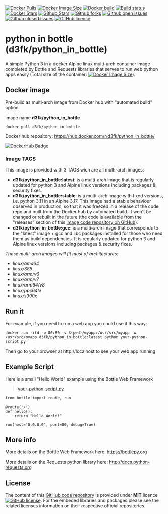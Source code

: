 [![Docker Pulls](https://badgen.net/docker/pulls/d3fk/python_in_bottle?icon=docker&label=pulls)](https://hub.docker.com/r/d3fk/python_in_bottle/tags) [![Docker Image Size](https://badgen.net/docker/size/d3fk/python_in_bottle/latest?icon=docker&label=image%20size)](https://hub.docker.com/r/d3fk/python_in_bottle/tags) [![Docker build](https://img.shields.io/docker/cloud/automated/d3fk/python_in_bottle?label=build&logo=docker)](https://hub.docker.com/r/d3fk/python_in_bottle/tags) [![Build status](https://img.shields.io/docker/cloud/build/d3fk/python_in_bottle?label=build%20status&logo=docker)](https://hub.docker.com/r/d3fk/python_in_bottle/builds) [![Docker Stars](https://badgen.net/docker/stars/d3fk/python_in_bottle?icon=docker&label=stars&color=green)](https://hub.docker.com/r/d3fk/python_in_bottle) [![Github Stars](https://img.shields.io/github/stars/Angatar/python_in_bottle?label=stars&logo=github&color=green&style=flat)](https://github.com/Angatar/python_in_bottle) [![Github forks](https://img.shields.io/github/forks/Angatar/python_in_bottle?logo=github&style=flat)](https://github.com/Angatar/python_in_bottle/fork) [![Github open issues](https://img.shields.io/github/issues-raw/Angatar/python_in_bottle?logo=github&color=yellow)](https://github.com/Angatar/python_in_bottle/issues) [![Github closed issues](https://img.shields.io/github/issues-closed-raw/Angatar/python_in_bottle?logo=github&color=green)](https://github.com/Angatar/python_in_bottle/issues?q=is%3Aissue+is%3Aclosed) [![GitHub license](https://img.shields.io/github/license/Angatar/python_in_bottle)](https://github.com/Angatar/python_in_bottle/blob/master/LICENSE)


# python in bottle (d3fk/python_in_bottle)
A simple Python 3 in a docker Alpine linux multi-arch container image completed by Bottle and Requests libraries that serves to run web python apps easily (Total size of the container: [![Docker Image Size](https://badgen.net/docker/size/d3fk/python_in_bottle/latest?icon=docker&label=compressed)](https://hub.docker.com/r/d3fk/python_in_bottle/tags)).

## Docker image
Pre-build as multi-arch image from Docker hub with "automated build" option.

image name **d3fk/python_in_bottle**

`docker pull d3fk/python_in_bottle`

Docker hub repository: https://hub.docker.com/r/d3fk/python_in_bottle/

[![DockerHub Badge](https://lucky-red-wombat.cyclic.app/image/d3fk/python_in_bottle)](https://hub.docker.com/r/d3fk/python_in_bottle)


### Image TAGS

This image is provided with 3 TAGS wich are all multi-arch images:

- **d3fk/python_in_bottle:latest**: is a multi-arch image that is regularly updated for python 3 and Alpine linux versions including packages & security fixes.
- **d3fk/python_in_bottle:stable**: is a multi-arch image with fixed versions, i.e. python 3.11 in an Alpine 3.17. This image had a stable behaviour observed in production, so that it was freezed in a release of the code repo and built from the Docker hub by automated build. It won't be changed or rebuilt in the future (the code is available from the "releases" section of this [image code repository on GitHub](https://github.com/Angatar/python_in_bottle)).
- **d3fk/python_in_bottle:gcc**: is a multi-arch image that corresponds to the "latest" image + gcc and libc packages installed for those who need them as build dependencies. It is regularly updated for python 3 and Alpine linux versions including packages & security fixes.

*These multi-arch images will fit most of architectures:*

- *linux/amd64*
- *linux/386*
- *linux/arm/v6*
- *linux/arm/v7*
- *linux/arm64/v8*
- *linux/ppc64le*
- *linux/s390x*

## Run it

For example, if you need to run a web app you could use it this way:

`docker run -itd -p 80:80 -v $(pwd)/myapp:/usr/src/myapp -w /usr/src/myapp d3fk/python_in_bottle:latest python your-python-script.py`

Then go to your browser at http://localhost  to see your web app running

## Example Script 

Here is a small "Hello World" example using the Bottle Web Framework
>[your-python-script.py](https://github.com/Angatar/python_in_bottle/blob/master/your-python-script.py)


```
from bottle import route, run

@route('/')
def hello():
    return "Hello World!"

run(host='0.0.0.0', port=80, debug=True)
```



## More info

More details on the Bottle Web Framework here: https://bottlepy.org

More details on the Requests python library here: http://docs.python-requests.org

## License

The content of this [GitHub code repository](https://github.com/Angatar/python_in_bottle) is provided under **MIT** licence [![GitHub license](https://img.shields.io/github/license/Angatar/python_in_bottle)](https://github.com/Angatar/python_in_bottle/blob/master/LICENSE). For the embeded libraries and packages please see the related licenses information on their respective official repositories.
